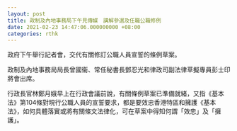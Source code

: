 ```yaml
---
layout: post
title: 政制及內地事務局下午見傳媒　講解參選及任職公職修例
date: 2021-02-23 14:47:06.000000000 +08:00
categories: rthk
---
```


政府下午舉行記者會，交代有關修訂公職人員宣誓的條例草案。

政制及內地事務局局長曾國衞、常任秘書長鄧忍光和律政司副法律草擬專員彭士印將會出席。

行政長官林鄭月娥早上在行政會議前說，有關條例草案已準備就緒，又指《基本法》第104條對現行公職人員的宣誓要求，都是要效忠香港特區和擁護《基本法》，如何具體落實或將有關條文法律化，可在草案中得知何謂「效忠」及「擁護」。

